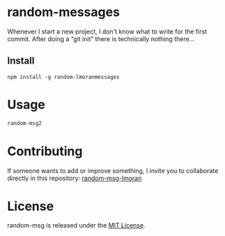 # random-messages

Whenever I start a new project, I don't know what to write for the first commit. After doing a “git init” there is technically nothing there...

## Install

```npm
npm install -g random-lmoranmessages
```

# Usage

```bash
random-msg2
```

# Contributing

If someone wants to add or improve something, I invite you to collaborate directly in this repository: [random-msg-lmoran](https://lmoran.github.io/random-msg-lmoran)

# License

random-msg is released under the [MIT License](https://opensource.org/licenses/MIT).
